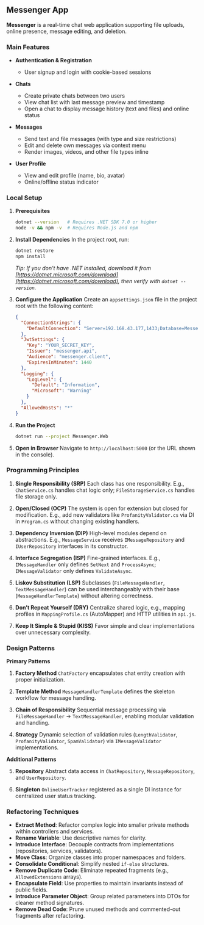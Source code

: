 ## Messenger App

**Messenger** is a real-time chat web application supporting file uploads, online presence, message editing, and deletion.

### Main Features

* **Authentication & Registration**

  * User signup and login with cookie-based sessions

* **Chats**

  * Create private chats between two users
  * View chat list with last message preview and timestamp
  * Open a chat to display message history (text and files) and online status

* **Messages**

  * Send text and file messages (with type and size restrictions)
  * Edit and delete own messages via context menu
  * Render images, videos, and other file types inline

* **User Profile**

  * View and edit profile (name, bio, avatar)
  * Online/offline status indicator

### Local Setup

1. **Prerequisites**

   ```bash
   dotnet --version   # Requires .NET SDK 7.0 or higher
   node -v && npm -v  # Requires Node.js and npm
   ```

2. **Install Dependencies**
   In the project root, run:

   ```bash
   dotnet restore
   npm install
   ```

   *Tip: If you don’t have .NET installed, download it from [https://dotnet.microsoft.com/download](https://dotnet.microsoft.com/download), then verify with `dotnet --version`.*

3. **Configure the Application**
   Create an `appsettings.json` file in the project root with the following content:

   ```json
   {
     "ConnectionStrings": {
       "DefaultConnection": "Server=192.168.43.177,1433;Database=Messenger;User Id=YOUR_USERNAME;Password=YOUR_PASSWORD;TrustServerCertificate=True;"
     },
     "JwtSettings": {
       "Key": "YOUR_SECRET_KEY",
       "Issuer": "messenger.api",
       "Audience": "messenger.client",
       "ExpiresInMinutes": 1440
     },
     "Logging": {
       "LogLevel": {
         "Default": "Information",
         "Microsoft": "Warning"
       }
     },
     "AllowedHosts": "*"
   }
   ```

4. **Run the Project**

   ```bash
   dotnet run --project Messenger.Web
   ```

5. **Open in Browser**
   Navigate to `http://localhost:5000` (or the URL shown in the console).

### Programming Principles

1. **Single Responsibility (SRP)**
   Each class has one responsibility. E.g., `ChatService.cs` handles chat logic only; `FileStorageService.cs` handles file storage only.

2. **Open/Closed (OCP)**
   The system is open for extension but closed for modification. E.g., add new validators like `ProfanityValidator.cs` via DI in `Program.cs` without changing existing handlers.

3. **Dependency Inversion (DIP)**
   High-level modules depend on abstractions. E.g., `MessageService` receives `IMessageRepository` and `IUserRepository` interfaces in its constructor.

4. **Interface Segregation (ISP)**
   Fine-grained interfaces. E.g., `IMessageHandler` only defines `SetNext` and `ProcessAsync`; `IMessageValidator` only defines `ValidateAsync`.

5. **Liskov Substitution (LSP)**
   Subclasses (`FileMessageHandler`, `TextMessageHandler`) can be used interchangeably with their base (`MessageHandlerTemplate`) without altering correctness.

6. **Don’t Repeat Yourself (DRY)**
   Centralize shared logic, e.g., mapping profiles in `MappingProfile.cs` (AutoMapper) and HTTP utilities in `api.js`.

7. **Keep It Simple & Stupid (KISS)**
   Favor simple and clear implementations over unnecessary complexity.

### Design Patterns

**Primary Patterns**

1. **Factory Method**
   `ChatFactory` encapsulates chat entity creation with proper initialization.

2. **Template Method**
   `MessageHandlerTemplate` defines the skeleton workflow for message handling.

3. **Chain of Responsibility**
   Sequential message processing via `FileMessageHandler` → `TextMessageHandler`, enabling modular validation and handling.

4. **Strategy**
   Dynamic selection of validation rules (`LengthValidator`, `ProfanityValidator`, `SpamValidator`) via `IMessageValidator` implementations.

**Additional Patterns**

5. **Repository**
   Abstract data access in `ChatRepository`, `MessageRepository`, and `UserRepository`.

6. **Singleton**
   `OnlineUserTracker` registered as a single DI instance for centralized user status tracking.

### Refactoring Techniques

* **Extract Method**: Refactor complex logic into smaller private methods within controllers and services.
* **Rename Variable**: Use descriptive names for clarity.
* **Introduce Interface**: Decouple contracts from implementations (repositories, services, validators).
* **Move Class**: Organize classes into proper namespaces and folders.
* **Consolidate Conditional**: Simplify nested `if-else` structures.
* **Remove Duplicate Code**: Eliminate repeated fragments (e.g., `AllowedExtensions` arrays).
* **Encapsulate Field**: Use properties to maintain invariants instead of public fields.
* **Introduce Parameter Object**: Group related parameters into DTOs for cleaner method signatures.
* **Remove Dead Code**: Prune unused methods and commented-out fragments after refactoring.
